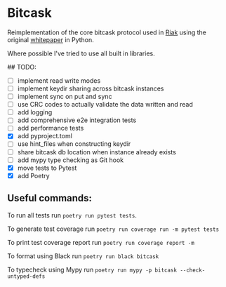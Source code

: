 # Bitcask

Reimplementation of the core bitcask protocol used in [Riak](https://riak.com/)
using the original [whitepaper](https://riak.com/assets/bitcask-intro.pdf) in Python.

Where possible I've tried to use all built in libraries.

## TODO:

- [ ] implement read write modes
- [ ] implement keydir sharing across bitcask instances
- [ ] implement sync on put and sync
- [ ] use CRC codes to actually validate the data written and read
- [ ] add logging
- [ ] add comprehensive e2e integration tests
- [ ] add performance tests
- [x] add pyproject.toml
- [ ] use hint_files when constructing keydir
- [ ] share bitcask db location when instance already exists
- [ ] add mypy type checking as Git hook
- [x] move tests to Pytest
- [x] add Poetry

## Useful commands:

To run all tests run `poetry run pytest tests`.

To generate test coverage run `poetry run coverage run -m pytest tests`

To print test coverage report run `poetry run coverage report -m`

To format using Black run `poetry run black bitcask`

To typecheck using Mypy run `poetry run mypy -p bitcask --check-untyped-defs`
